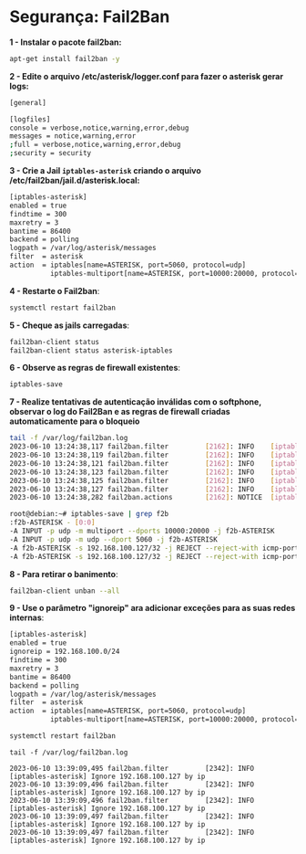 # Segurança: Fail2Ban

**1 - Instalar o pacote fail2ban:**

```bash
apt-get install fail2ban -y
```

**2 - Edite o arquivo /etc/asterisk/logger.conf para fazer o asterisk gerar logs:**

```bash
[general]

[logfiles]
console = verbose,notice,warning,error,debug
messages = notice,warning,error
;full = verbose,notice,warning,error,debug
;security = security
```
 
**3 - Crie a Jail `iptables-asterisk` criando o arquivo /etc/fail2ban/jail.d/asterisk.local:**

```bash
[iptables-asterisk]
enabled = true
findtime = 300
maxretry = 3
bantime = 86400
backend = polling
logpath = /var/log/asterisk/messages
filter  = asterisk
action  = iptables[name=ASTERISK, port=5060, protocol=udp]
          iptables-multiport[name=ASTERISK, port=10000:20000, protocol=udp]
```

**4 - Restarte o Fail2ban**:
```bash
systemctl restart fail2ban
```

**5 - Cheque as jails carregadas**:

```bash
fail2ban-client status 
fail2ban-client status asterisk-iptables
```

**6 - Observe as regras de firewall existentes**:

```bash
iptables-save
```
**7 - Realize tentativas de autenticação inválidas com o softphone, observar o log do Fail2Ban e as regras de firewall criadas automaticamente para o bloqueio**

```bash
tail -f /var/log/fail2ban.log 
2023-06-10 13:24:38,117 fail2ban.filter         [2162]: INFO    [iptables-asterisk] Found 192.168.100.127 - 2023-06-10 13:24:37
2023-06-10 13:24:38,119 fail2ban.filter         [2162]: INFO    [iptables-asterisk] Found 192.168.100.127 - 2023-06-10 13:24:37
2023-06-10 13:24:38,121 fail2ban.filter         [2162]: INFO    [iptables-asterisk] Found 192.168.100.127 - 2023-06-10 13:24:37
2023-06-10 13:24:38,123 fail2ban.filter         [2162]: INFO    [iptables-asterisk] Found 192.168.100.127 - 2023-06-10 13:24:37
2023-06-10 13:24:38,125 fail2ban.filter         [2162]: INFO    [iptables-asterisk] Found 192.168.100.127 - 2023-06-10 13:24:37
2023-06-10 13:24:38,127 fail2ban.filter         [2162]: INFO    [iptables-asterisk] Found 192.168.100.127 - 2023-06-10 13:24:37
2023-06-10 13:24:38,282 fail2ban.actions        [2162]: NOTICE  [iptables-asterisk] Ban 192.168.100.127
```

```bash
root@debian:~# iptables-save | grep f2b
:f2b-ASTERISK - [0:0]
-A INPUT -p udp -m multiport --dports 10000:20000 -j f2b-ASTERISK
-A INPUT -p udp -m udp --dport 5060 -j f2b-ASTERISK
-A f2b-ASTERISK -s 192.168.100.127/32 -j REJECT --reject-with icmp-port-unreachable
-A f2b-ASTERISK -s 192.168.100.127/32 -j REJECT --reject-with icmp-port-unreachable

```

**8 - Para retirar o banimento**:

```bash
fail2ban-client unban --all
```
**9 - Use o parâmetro "ignoreip" ara adicionar exceções para as suas redes internas**:

```bash
[iptables-asterisk]
enabled = true
ignoreip = 192.168.100.0/24
findtime = 300
maxretry = 3
bantime = 86400
backend = polling
logpath = /var/log/asterisk/messages
filter  = asterisk
action  = iptables[name=ASTERISK, port=5060, protocol=udp]
          iptables-multiport[name=ASTERISK, port=10000:20000, protocol=udp]
```

```bash
systemctl restart fail2ban 
```

```
tail -f /var/log/fail2ban.log 

2023-06-10 13:39:09,495 fail2ban.filter         [2342]: INFO    [iptables-asterisk] Ignore 192.168.100.127 by ip
2023-06-10 13:39:09,496 fail2ban.filter         [2342]: INFO    [iptables-asterisk] Ignore 192.168.100.127 by ip
2023-06-10 13:39:09,496 fail2ban.filter         [2342]: INFO    [iptables-asterisk] Ignore 192.168.100.127 by ip
2023-06-10 13:39:09,497 fail2ban.filter         [2342]: INFO    [iptables-asterisk] Ignore 192.168.100.127 by ip
2023-06-10 13:39:09,497 fail2ban.filter         [2342]: INFO    [iptables-asterisk] Ignore 192.168.100.127 by ip

